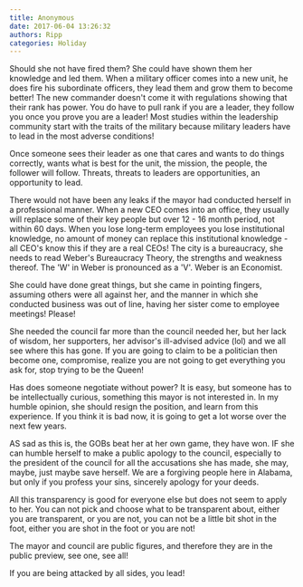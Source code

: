 ```yaml
---
title: Anonymous
date: 2017-06-04 13:26:32
authors: Ripp
categories: Holiday
---
```


 Should she not have fired them? She could have shown them her knowledge and led them. When a military officer comes into a new unit, he does fire his subordinate officers, they lead them and grow them to become better! The new commander doesn't come it with regulations showing that their rank has power. You do have to pull rank if you are a leader, they follow you once you prove you are a leader! Most studies within the leadership community start with the traits of the military because military leaders have to lead in the most adverse conditions!

Once someone sees their leader as one that cares and wants to do things correctly, wants what is best for the unit, the mission, the people, the follower will follow. Threats, threats to leaders are opportunities, an opportunity to lead.

There would not have been any leaks if the mayor had conducted herself in a professional manner. When a new CEO comes into an office, they usually will replace some of their key people but over 12 - 16 month period, not within 60 days. When you lose long-term employees you lose institutional knowledge, no amount of money can replace this institutional knowledge - all CEO's know this if they are a real CEOs! The city is a bureaucracy, she needs to read Weber's Bureaucracy Theory, the strengths and weakness thereof. The 'W' in Weber is pronounced as a 'V'. Weber is an Economist.  

She could have done great things, but she came in pointing fingers, assuming others were all against her, and the manner in which she conducted business was out of line, having her sister come to employee meetings! Please!

She needed the council far more than the council needed her, but her lack of wisdom, her supporters, her advisor's ill-advised advice (lol) and we all see where this has gone. If you are going to claim to be a politician then become one, compromise, realize you are not going to get everything you ask for, stop trying to be the Queen! 

Has does someone negotiate without power? It is easy, but someone has to be intellectually curious, something this mayor is not interested in. In my humble opinion, she should resign the position, and learn from this experience. If you think it is bad now, it is going to get a lot worse over the next few years.

AS sad as this is, the GOBs beat her at her own game, they have won. IF she can humble herself to make a public apology to the council, especially to the president of the council for all the accusations she has made, she may, maybe, just maybe save herself. We are a forgiving people here in Alabama, but only if you profess your sins, sincerely apology for your deeds.

All this transparency is good for everyone else but does not seem to apply to her. You can not pick and choose what to be transparent about, either you are transparent, or you are not, you can not be a little bit shot in the foot, either you are shot in the foot or you are not!

The mayor and council are public figures, and therefore they are in the public preview, see one, see all! 

If you are being attacked by all sides, you lead!